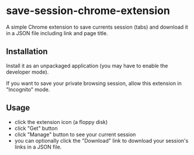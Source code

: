 # save-session-chrome-extension
A simple Chrome extension to save currents session (tabs) and download it in a JSON file including link and page title.

## Installation
Install it as an unpackaged application (you may have to enable the developer mode).

If you want to save your private browsing session, allow this extension in "Incognito" mode.

## Usage
- click the extension icon (a floppy disk)
- click "Get" button
- click "Manage" button to see your current session
- you can optionally click the "Download" link to download your session's links in a JSON file.

